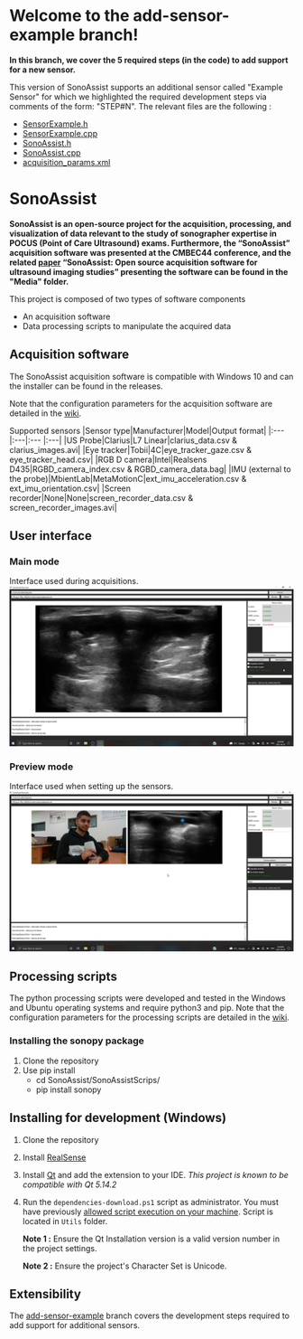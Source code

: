 # Welcome to the add-sensor-example branch!

**In this branch, we cover the 5 required steps (in the code) to add support for a new sensor.**

This version of SonoAssist supports an additional sensor called "Example Sensor" for which we highlighted the required development steps via comments of the form: "STEP#N".
The relevant files are the following : 
* [SensorExample.h](https://github.com/LATIS-ETS/SonoAssist/blob/add-sensor-example/SonoAssist/SonoAssist/SensorExample.h)
* [SensorExample.cpp](https://github.com/LATIS-ETS/SonoAssist/blob/add-sensor-example/SonoAssist/SonoAssist/SensorExample.cpp)
* [SonoAssist.h](https://github.com/LATIS-ETS/SonoAssist/blob/add-sensor-example/SonoAssist/SonoAssist/SonoAssist.h)
* [SonoAssist.cpp](https://github.com/LATIS-ETS/SonoAssist/blob/add-sensor-example/SonoAssist/SonoAssist/SonoAssist.cpp)
* [acquisition_params.xml](https://github.com/LATIS-ETS/SonoAssist/blob/add-sensor-example/SonoAssistParams/acquisition_params.xml)

# SonoAssist

**SonoAssist is an open-source project for the acquisition, processing, and visualization of data relevant to the study of sonographer expertise in POCUS (Point of Care Ultrasound) exams. Furthermore, the “SonoAssist” acquisition software was presented at the CMBEC44 conference, and the related [paper](Media/paper.pdf) “SonoAssist: Open source acquisition software for ultrasound imaging studies” presenting the software can be found in the "Media" folder.**

This project is composed of two types of software components
* An acquisition software
* Data processing scripts to manipulate the acquired data

## Acquisition software

The SonoAssist acquisition software is compatible with Windows 10 and can the installer can be found in the releases. 

Note that the configuration parameters for the acquisition software are detailed in the [wiki](https://github.com/OneWizzardBoi/SonoAsist/wiki/Acquisition-software-configuration).

Supported sensors
|Sensor type|Manufacturer|Model|Output format|
|:--- |:---|:--- |:---|
|US Probe|Clarius|L7 Linear|clarius_data.csv & clarius_images.avi|
|Eye tracker|Tobii|4C|eye_tracker_gaze.csv & eye_tracker_head.csv|
|RGB D camera|Intel|Realsens D435|RGBD_camera_index.csv & RGBD_camera_data.bag|
|IMU (external to the probe)|MbientLab|MetaMotionC|ext_imu_acceleration.csv & ext_imu_orientation.csv|
|Screen recorder|None|None|screen_recorder_data.csv & screen_recorder_images.avi|

## User interface

### Main mode
Interface used during acquisitions.
![](Media/main_mode.jpg)

### Preview mode
Interface used when setting up the sensors.
![](Media/preview_mode.jpg)


## Processing scripts

The python processing scripts were developed and tested in the Windows and Ubuntu operating systems and require python3 and pip.
Note that the configuration parameters for the processing scripts are detailed in the [wiki](https://github.com/OneWizzardBoi/SonoAsist/wiki/Processing-scripts-configuration).

### Installing the sonopy package
1. Clone the repository
2. Use pip install
    - cd SonoAssist/SonoAssistScrips/
    - pip install sonopy

## Installing for development (Windows)

1. Clone the repository
2. Install [RealSense](https://www.intelrealsense.com/sdk-2/)
3. Install [Qt](https://www.qt.io/download-open-source?hsCtaTracking=9f6a2170-a938-42df-a8e2-a9f0b1d6cdce%7C6cb0de4f-9bb5-4778-ab02-bfb62735f3e5) and add the extension to your IDE. _This project is known to be compatible with Qt 5.14.2_
4. Run the `dependencies-download.ps1` script as administrator. You must have previously [allowed script execution on your machine](https://docs.microsoft.com/en-us/powershell/module/microsoft.powershell.security/set-executionpolicy?view=powershell-7.1). Script is located in `Utils` folder.

    **Note 1 :** Ensure the Qt Installation version is a valid version number in the project settings.

    **Note 2 :** Ensure the project's Character Set is Unicode.

## Extensibility

The [add-sensor-example](https://github.com/LATIS-ETS/SonoAssist/tree/add-sensor-example) branch covers the development steps required to add support for additional sensors. 
